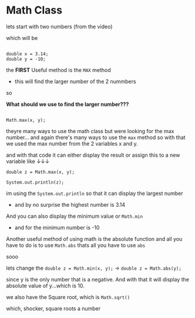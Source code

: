 # Math Class

lets start with two numbers (from the video)

which will be 
```

double x = 3.14;
double y = -10;

```
the **FIRST** Useful method is the ```MAX``` method
- this will find the larger number of the 2 nummbers

so

**What should we use to find the larger number???**
```

Math.max(x, y);
```
theyre many ways to use the math class but were looking for the max number... and again there's many ways to use the ```max``` method so with that we used the max number from the 2 variables x and y.

and with that code it can either display the result or assign this to a new variable like ↓↓↓
```
double z = Math.max(x, y);

System.out.println(z);
```
im using the ```System.out.println``` so that it can display the largest number 
- and by no surprise the highest number is 3.14

And you can also display the minimum value or ```Math.min``` 
- and for the minimum number is -10

Another useful method of using math is the absolute function and all you have to do is to use ```Math.abs``` thats all you have to use ```abs```

sooo

lets change the ```double z = Math.min(x, y);``` → ```double z = Math.abs(y);```

since y is the only number that is a negative. And with that it will display the absolute value of y...which is 10.

we also have the Square root, which is ```Math.sqrt()```

which, shocker, square roots a number
